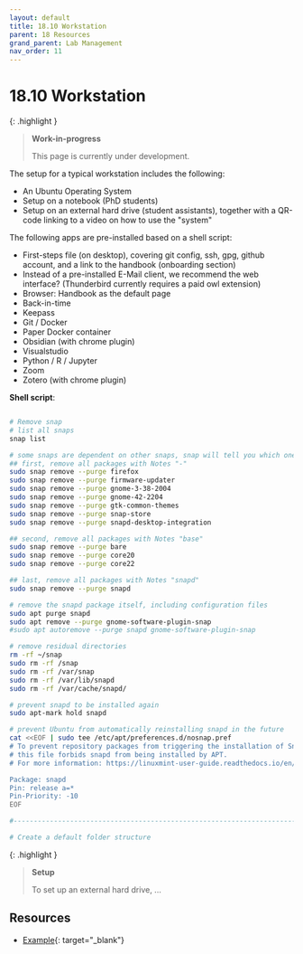```yaml
---
layout: default
title: 18.10 Workstation
parent: 18 Resources
grand_parent: Lab Management
nav_order: 11
---
```


# 18.10 Workstation

{: .highlight }
> **Work-in-progress**
>
> This page is currently under development.

The setup for a typical workstation includes the following:

- An Ubuntu Operating System
- Setup on a notebook (PhD students)
- Setup on an external hard drive (student assistants), together with a QR-code linking to a video on how to use the "system"

The following apps are pre-installed based on a shell script:

- First-steps file (on desktop), covering git config, ssh, gpg, github account, and a link to the handbook (onboarding section)
- Instead of a pre-installed E-Mail client, we recommend the web interface? (Thunderbird currently requires a paid owl extension)
- Browser: Handbook as the default page
- Back-in-time
- Keepass
- Git / Docker
- Paper Docker container
- Obsidian (with chrome plugin)
- Visualstudio
- Python / R / Jupyter
- Zoom
- Zotero (with chrome plugin)

**Shell script**:

```bash

# Remove snap
# list all snaps
snap list

# some snaps are dependent on other snaps, snap will tell you which one shall be removed first
## first, remove all packages with Notes "-"
sudo snap remove --purge firefox
sudo snap remove --purge firmware-updater
sudo snap remove --purge gnome-3-38-2004
sudo snap remove --purge gnome-42-2204
sudo snap remove --purge gtk-common-themes
sudo snap remove --purge snap-store
sudo snap remove --purge snapd-desktop-integration

## second, remove all packages with Notes "base"
sudo snap remove --purge bare
sudo snap remove --purge core20
sudo snap remove --purge core22

## last, remove all packages with Notes "snapd"
sudo snap remove --purge snapd

# remove the snapd package itself, including configuration files
sudo apt purge snapd
sudo apt remove --purge gnome-software-plugin-snap
#sudo apt autoremove --purge snapd gnome-software-plugin-snap

# remove residual directories
rm -rf ~/snap
sudo rm -rf /snap
sudo rm -rf /var/snap
sudo rm -rf /var/lib/snapd
sudo rm -rf /var/cache/snapd/

# prevent snapd to be installed again
sudo apt-mark hold snapd

# prevent Ubuntu from automatically reinstalling snapd in the future
cat <<EOF | sudo tee /etc/apt/preferences.d/nosnap.pref
# To prevent repository packages from triggering the installation of Snap,
# this file forbids snapd from being installed by APT.
# For more information: https://linuxmint-user-guide.readthedocs.io/en/latest/snap.html

Package: snapd
Pin: release a=*
Pin-Priority: -10
EOF

#--------------------------------------------------------------------------------------------#

# Create a default folder structure
```

{: .highlight }
> **Setup**
>
> To set up an external hard drive, ...

## Resources

- [Example](https://github.com/dengdenglele/debian-setup){: target="_blank"}

